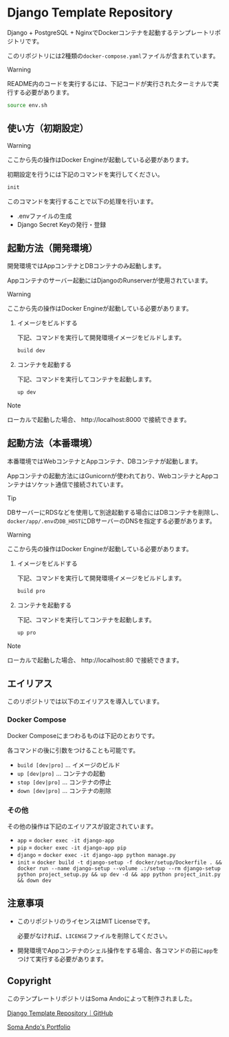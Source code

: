 # Django Template Repository

Django + PostgreSQL + NginxでDockerコンテナを起動するテンプレートリポジトリです。

このリポジトリには2種類の`docker-compose.yaml`ファイルが含まれています。

> [!WARNING]
> README内のコードを実行するには、下記コードが実行されたターミナルで実行する必要があります。
> 
> ``` bash
> source env.sh
> ```

## 使い方（初期設定）

> [!WARNING]
> ここから先の操作はDocker Engineが起動している必要があります。

初期設定を行うには下記のコマンドを実行してください。

``` bash
init
```

このコマンドを実行することで以下の処理を行います。

- .envファイルの生成
- Django Secret Keyの発行・登録

## 起動方法（開発環境）

   開発環境ではAppコンテナとDBコンテナのみ起動します。

   Appコンテナのサーバー起動にはDjangoのRunserverが使用されています。

> [!WARNING]
> ここから先の操作はDocker Engineが起動している必要があります。

   1. イメージをビルドする

      下記、コマンドを実行して開発環境イメージをビルドします。

      ``` bash
      build dev
      ```

   2. コンテナを起動する

      下記、コマンドを実行してコンテナを起動します。

      ``` bash
      up dev
      ```

> [!NOTE]
> ローカルで起動した場合、 http://localhost:8000 で接続できます。

## 起動方法（本番環境）

   本番環境ではWebコンテナとAppコンテナ、DBコンテナが起動します。

   Appコンテナの起動方法にはGunicornが使われており、WebコンテナとAppコンテナはソケット通信で接続されています。

> [!TIP]
> DBサーバーにRDSなどを使用して別途起動する場合にはDBコンテナを削除し、`docker/app/.env`の`DB_HOST`にDBサーバーのDNSを指定する必要があります。

> [!WARNING]
> ここから先の操作はDocker Engineが起動している必要があります。

   1. イメージをビルドする

      下記、コマンドを実行して開発環境イメージをビルドします。

      ``` bash
      build pro
      ```

   2. コンテナを起動する

      下記、コマンドを実行してコンテナを起動します。

      ``` bash
      up pro
      ```

> [!NOTE]
> ローカルで起動した場合、 http://localhost:80 で接続できます。

## エイリアス

このリポジトリでは以下のエイリアスを導入しています。

### Docker Compose

Docker Composeにまつわるものは下記のとおりです。

各コマンドの後に引数をつけることも可能です。

- `build [dev|pro]` ... イメージのビルド
- `up [dev|pro]` ... コンテナの起動
- `stop [dev|pro]` ... コンテナの停止
- `down [dev|pro]` ... コンテナの削除

### その他

その他の操作は下記のエイリアスが設定されています。

- `app` = `docker exec -it django-app`
- `pip` = `docker exec -it django-app pip`
- `django` = `docker exec -it django-app python manage.py`
- `init` = `docker build -t django-setup -f docker/setup/Dockerfile . && docker run --name django-setup --volume .:/setup --rm django-setup python project_setup.py && up dev -d && app python project_init.py && down dev`

## 注意事項

- このリポジトリのライセンスはMIT Licenseです。

  必要がなければ、`LICENSE`ファイルを削除してください。

- 開発環境でAppコンテナのシェル操作をする場合、各コマンドの前に`app`をつけて実行する必要があります。

## Copyright

このテンプレートリポジトリはSoma Andoによって制作されました。

[Django Template Repository｜GitHub](https://github.com/somando/DjangoTemplate)

[Soma Ando's Portfolio](https://somando.jp)
